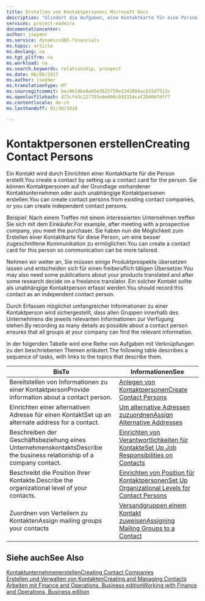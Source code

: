 ```yaml
---
title: Erstellen von Kontaktpersonen| Microsoft Docs
description: "Gliedert die Aufgaben, eine Kontaktkarte für eine Person, z. B. einen Interessenten oder einen Lieferanten zu erstellen und hilft, die Beziehung zu definieren und Kommunikationen anzupassen."
services: project-madeira
documentationcenter: 
author: jswymer
ms.service: dynamics365-financials
ms.topic: article
ms.devlang: na
ms.tgt_pltfrm: na
ms.workload: na
ms.search.keywords: relationship, prospect
ms.date: 06/06/2017
ms.author: jswymer
ms.translationtype: HT
ms.sourcegitcommit: bec0619be0a65e3625759e13d2866ac615d7513c
ms.openlocfilehash: 473cf43c227793e4e606c893154caf28466fdff7
ms.contentlocale: de-ch
ms.lasthandoff: 01/30/2018

---
```

# <a name="creating-contact-persons"></a><span data-ttu-id="38c74-103">Kontaktpersonen erstellen</span><span class="sxs-lookup"><span data-stu-id="38c74-103">Creating Contact Persons</span></span>
<span data-ttu-id="38c74-104">Ein Kontakt wird durch Einrichten einer Kontaktkarte für die Person erstellt.</span><span class="sxs-lookup"><span data-stu-id="38c74-104">You create a contact by setting up a contact card for the person.</span></span> <span data-ttu-id="38c74-105">Sie können Kontaktpersonen auf der Grundlage vorhandener Kontaktunternehmen oder auch unabhängige Kontaktpersonen erstellen.</span><span class="sxs-lookup"><span data-stu-id="38c74-105">You can create contact persons from existing contact companies, or you can create independent contact persons.</span></span>

<span data-ttu-id="38c74-106">Beispiel: Nach einem Treffen mit einem interessierten Unternehmen treffen Sie sich mit dem Einkäufer.</span><span class="sxs-lookup"><span data-stu-id="38c74-106">For example, after meeting with a prospective company, you meet the purchaser.</span></span> <span data-ttu-id="38c74-107">Sie haben nun die Möglichkeit zum Erstellen einer Kontaktkarte für diese Person, um eine besser zugeschnittene Kommunikation zu ermöglichen.</span><span class="sxs-lookup"><span data-stu-id="38c74-107">You can create a contact card for this person so communication can be more tailored.</span></span>

<span data-ttu-id="38c74-108">Nehmen wir weiter an, Sie müssen einige Produktprospekte übersetzen lassen und entscheiden sich für einen freiberuflich tätigen Übersetzer.</span><span class="sxs-lookup"><span data-stu-id="38c74-108">You may also need some publications about your products translated and after some research decide on a freelance translator.</span></span> <span data-ttu-id="38c74-109">Ein solcher Kontakt sollte als unabhängige Kontaktperson erfasst werden.</span><span class="sxs-lookup"><span data-stu-id="38c74-109">You should record this contact as an independent contact person.</span></span>

<span data-ttu-id="38c74-110">Durch Erfassen möglichst umfangreicher Informationen zu einer Kontaktperson wird sichergestellt, dass allen Gruppen innerhalb des Unternehmens die jeweils relevanten Informationen zur Verfügung stehen.</span><span class="sxs-lookup"><span data-stu-id="38c74-110">By recording as many details as possible about a contact person ensures that all groups at your company can find the relevant information.</span></span>

<span data-ttu-id="38c74-111">In der folgenden Tabelle wird eine Reihe von Aufgaben mit Verknüpfungen zu den beschriebenen Themen erläutert.</span><span class="sxs-lookup"><span data-stu-id="38c74-111">The following table describes a sequence of tasks, with links to the topics that describe them.</span></span>

| <span data-ttu-id="38c74-112">Bis</span><span class="sxs-lookup"><span data-stu-id="38c74-112">To</span></span> | <span data-ttu-id="38c74-113">Informationen</span><span class="sxs-lookup"><span data-stu-id="38c74-113">See</span></span> |
| --- | --- |
| <span data-ttu-id="38c74-114">Bereitstellen von Informationen zu einer Kontaktperson</span><span class="sxs-lookup"><span data-stu-id="38c74-114">Provide information about a contact person.</span></span> |[<span data-ttu-id="38c74-115">Anlegen von Kontaktpersonen</span><span class="sxs-lookup"><span data-stu-id="38c74-115">Create Contact Persons</span></span>](marketing-how-create-contact-persons.md) |
| <span data-ttu-id="38c74-116">Einrichten einer alternativen Adresse für einen Kontakt</span><span class="sxs-lookup"><span data-stu-id="38c74-116">Set up an alternate address for a contact.</span></span> |[<span data-ttu-id="38c74-117">Um alternative Adressen zuzuordnen</span><span class="sxs-lookup"><span data-stu-id="38c74-117">Assign Alternative Addresses</span></span>](marketing-how-assign-alternate-address.md) |
| <span data-ttu-id="38c74-118">Beschreiben der Geschäftsbeziehung eines Unternehmenskontakts</span><span class="sxs-lookup"><span data-stu-id="38c74-118">Describe the business relationship of a company contact.</span></span> |[<span data-ttu-id="38c74-119">Einrichten von Verantwortlichkeiten für Kontakte</span><span class="sxs-lookup"><span data-stu-id="38c74-119">Set Up Job Responsibilities on Contacts</span></span>](marketing-job-responsibilities.md) |
| <span data-ttu-id="38c74-120">Beschreibt die Position Ihrer Kontakte.</span><span class="sxs-lookup"><span data-stu-id="38c74-120">Describe the organizational level of your contacts.</span></span> |[<span data-ttu-id="38c74-121">Einrichten von Position für Kontaktpersonen</span><span class="sxs-lookup"><span data-stu-id="38c74-121">Set Up Organizational Levels for Contact Persons</span></span>](marketing-organizational-levels.md) |
| <span data-ttu-id="38c74-122">Zuordnen von Verteilern zu Kontakten</span><span class="sxs-lookup"><span data-stu-id="38c74-122">Assign mailing groups your contacts</span></span> |[<span data-ttu-id="38c74-123">Versandgruppen einem Kontakt zuweisen</span><span class="sxs-lookup"><span data-stu-id="38c74-123">Assigning Mailing Groups to a Contact</span></span>](marketing-mailing-groups.md) |

## <a name="see-also"></a><span data-ttu-id="38c74-124">Siehe auch</span><span class="sxs-lookup"><span data-stu-id="38c74-124">See Also</span></span>
[<span data-ttu-id="38c74-125">Kontaktunternehmenerstellen</span><span class="sxs-lookup"><span data-stu-id="38c74-125">Creating Contact Companies</span></span>](marketing-create-contact-companies.md)  
[<span data-ttu-id="38c74-126">Erstellen und Verwalten von Kontakten</span><span class="sxs-lookup"><span data-stu-id="38c74-126">Creating and Managing Contacts</span></span>]()  
[<span data-ttu-id="38c74-127">Arbeiten mit Finance and Operations, Business edition</span><span class="sxs-lookup"><span data-stu-id="38c74-127">Working with Finance and Operations, Business edition</span></span>](ui-work-product.md)

